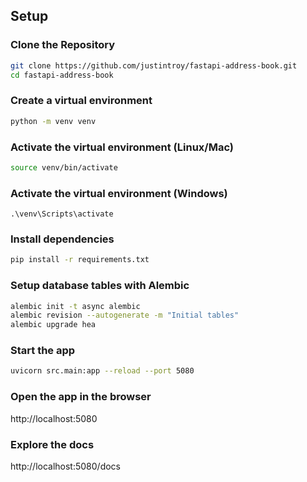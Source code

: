 ## Setup

### Clone the Repository

```bash
git clone https://github.com/justintroy/fastapi-address-book.git
cd fastapi-address-book
```

### Create a virtual environment
```bash
python -m venv venv
```

### Activate the virtual environment (Linux/Mac)
```bash
source venv/bin/activate
```

### Activate the virtual environment (Windows)
```
.\venv\Scripts\activate
```

### Install dependencies
```bash
pip install -r requirements.txt
```

### Setup database tables with Alembic
```bash
alembic init -t async alembic
alembic revision --autogenerate -m "Initial tables"
alembic upgrade hea

```

### Start the app
```bash
uvicorn src.main:app --reload --port 5080
```

### Open the app in the browser
http://localhost:5080

### Explore the docs
http://localhost:5080/docs


